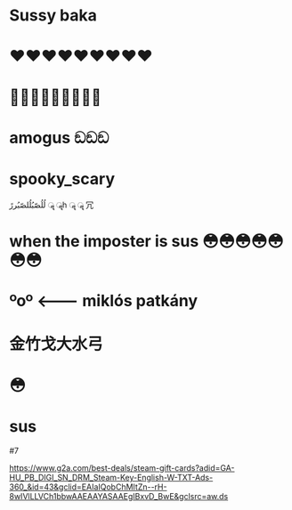 # Sussy baka
# ❤️️❤️️❤️️❤️️❤️️❤️️❤️️❤️️❤️️
# 👨‍👨‍👦👨‍👨‍👦👨‍👨‍👦
# amogus ඞඞඞ
# spooky_scary
لُلُصّبُلُلصّبُررً ॣ ॣh ॣ ॣ 冗
# when the imposter is sus 😳😳😳😳😳😳😳
# ºoº <--- miklós patkány
# 金竹戈大水弓
# 😳
# sus
#7

https://www.g2a.com/best-deals/steam-gift-cards?adid=GA-HU_PB_DIGI_SN_DRM_Steam-Key-English-W-TXT-Ads-360_&id=43&gclid=EAIaIQobChMItZn--rH-8wIVlLLVCh1bbwAAEAAYASAAEgIBxvD_BwE&gclsrc=aw.ds